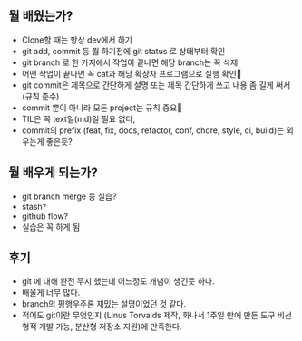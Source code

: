 ## 뭘 배웠는가?
- Clone할 때는 항상 dev에서 하기
- git add, commit 등 뭘 하기전에 git status 로 상태부터 확인
- git branch 로 한 가지에서 작업이 끝나면 해당 branch는 꼭 삭제
- 어떤 작업이 끝나면 꼭 cat과 해당 확장자 프로그램으로 실행 확인
- git commit은 제목으로 간단하게 설명 또는  제목 간단하게 쓰고 내용 좀 길게 써서 (규칙 준수)
- commit 뿐이 아니라 모든 project는 규칙 중요
- TIL은 꼭 text일(md)일 필요 없다,
- commit의 prefix (feat, fix, docs, refactor, conf, chore, style, ci, build)는 외우는게 좋은듯?

## 뭘 배우게 되는가?
- git branch merge 등 실습?
- stash?
- github flow?
- 실습은 꼭 하게 됨


## 후기
- git 에 대해 완전 무지 했는데 어느정도 개념이 생긴듯 하다.
- 배울게 너무 많다. 
- branch의 평행우주론 재밌는 설명이었던 것 같다.
- 적어도 git이란 무엇인지 (Linus Torvalds 제작, 화나서 1주일 만에 만든 도구
  비선형적 개발 가능, 분산형 저장소 지원)에 만족한다. 

